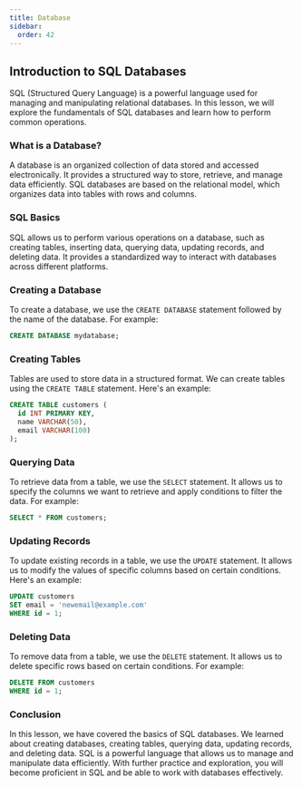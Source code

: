 ```yaml
---
title: Database
sidebar:
  order: 42
---
```

## Introduction to SQL Databases

SQL (Structured Query Language) is a powerful language used for managing and manipulating relational databases. In this lesson, we will explore the fundamentals of SQL databases and learn how to perform common operations.

### What is a Database?

A database is an organized collection of data stored and accessed electronically. It provides a structured way to store, retrieve, and manage data efficiently. SQL databases are based on the relational model, which organizes data into tables with rows and columns.

### SQL Basics

SQL allows us to perform various operations on a database, such as creating tables, inserting data, querying data, updating records, and deleting data. It provides a standardized way to interact with databases across different platforms.

### Creating a Database

To create a database, we use the `CREATE DATABASE` statement followed by the name of the database. For example:

```sql
CREATE DATABASE mydatabase;
```

### Creating Tables

Tables are used to store data in a structured format. We can create tables using the `CREATE TABLE` statement. Here's an example:

```sql
CREATE TABLE customers (
  id INT PRIMARY KEY,
  name VARCHAR(50),
  email VARCHAR(100)
);
```

### Querying Data

To retrieve data from a table, we use the `SELECT` statement. It allows us to specify the columns we want to retrieve and apply conditions to filter the data. For example:

```sql
SELECT * FROM customers;
```

### Updating Records

To update existing records in a table, we use the `UPDATE` statement. It allows us to modify the values of specific columns based on certain conditions. Here's an example:

```sql
UPDATE customers
SET email = 'newemail@example.com'
WHERE id = 1;
```

### Deleting Data

To remove data from a table, we use the `DELETE` statement. It allows us to delete specific rows based on certain conditions. For example:

```sql
DELETE FROM customers
WHERE id = 1;
```

### Conclusion

In this lesson, we have covered the basics of SQL databases. We learned about creating databases, creating tables, querying data, updating records, and deleting data. SQL is a powerful language that allows us to manage and manipulate data efficiently. With further practice and exploration, you will become proficient in SQL and be able to work with databases effectively.
